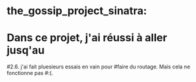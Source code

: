 # the_gossip_project_sinatra: 
# Dans ce projet, j'ai réussi à aller jusq'au
#2.6. j'ai fait pluesieurs essais en vain pour #faire du routage. Mais cela ne fonctionne pas #:(.

